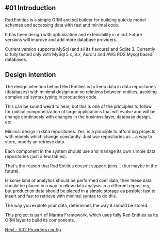 ## #01 Introduction

Red Entities is a simple ORM and sql builder for building quickly model schemas and accessing data with fast and minimal code.

It has been design with optimization and extensibility in mind. Future versions will improve and add more database providers.

Current version supports MySql (and all its flavours) and Sqlite 3. Currently is fully tested only with MySql 5.x, 8.x, Aurora and AWS RDS Mysql based databases.

## Design intention

The design intention behind Red Entities is to keep data in data repositories (databases) with minimal design and no relations between entities, avoiding complex sql syntax typing in production code.

This can be sound weird to hear, but this is one of the principles to follow for radical componetization of large applications that will evolve and will be change continuosly with changes in the business layer, database design, etc.

Minimal design in data repositories: Yes, is a principle to afford big projects with models which change constantly. Just use repositories as... a way to store, modify an retrieve data.

Each component in the system should use and manage its own simple data repositories (just a few tables).

That's the reason that Red Entities doesn't support joins... (but maybe in the future).

Is some kind of analytics should be performed over data, then these data should be placed in a way to *allow* data analysis in a different repository, but production data should be placed in a simple storage as posible: fast to insert and fast to retrieve with minimal syntax to do this.

The way you explote your data, determines the way it should be stored.

This project is part of Mantra Framework, which uses fully Red Entities as its ORM layer to build its components.

[Next - #02 Providers config](/docs/02-providers.md)